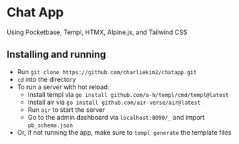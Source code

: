 # Chat App

Using Pocketbase, Templ, HTMX, Alpine.js, and Tailwind CSS

## Installing and running
- Run `git clone https://github.com/charliekim2/chatapp.git`
- `cd` into the directory
- To run a server with hot reload:
	- Install templ via `go install github.com/a-h/templ/cmd/templ@latest`
	- Install air via `go install github.com/air-verse/air@latest`
	- Run `air` to start the server
	- Go to the admin dashboard via `localhost:8090/_` and import `pb_schema.json`
- Or, if not running the app, make sure to `templ generate` the template files
